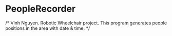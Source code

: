 # PeopleRecorder
/*
Vinh Nguyen.
Robotic Wheelchair project.
This program generates people positions in the area with date & time.
*/
